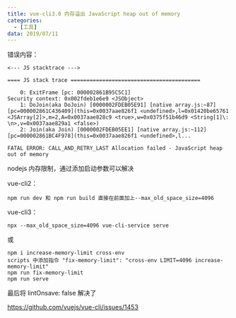 ```yaml
---
title: vue-cli3.0 内存溢出 JavaScript heap out of memory
categories:
  - [工具]
data: 2019/07/11
---
```




错误内容：

```
<--- JS stacktrace --->

==== JS stack trace =========================================

    0: ExitFrame [pc: 000002861B95C5C1]
Security context: 0x002fdeb1e6e9 <JSObject>
    1: DoJoin(aka DoJoin) [0000002FDEB05E91] [native array.js:~87] [pc=000002861C436409](this=0x0037aae826f1 <undefined>,l=0x01420be65761 <JSArray[2]>,m=2,A=0x0037aae828c9 <true>,w=0x0375f51b46d9 <String[1]\: \n>,v=0x0037aae829a1 <false>)
    2: Join(aka Join) [0000002FDEB05EE1] [native array.js:~112] [pc=000002861BC4F978](this=0x0037aae826f1 <undefined>,l...

FATAL ERROR: CALL_AND_RETRY_LAST Allocation failed - JavaScript heap out of memory
```



nodejs 内存限制，通过添加启动参数可以解决

vue-cli2：

```
npm run dev 和 npm run build 直接在前面加上--max_old_space_size=4096
```

vue-cli3：

```
npx --max_old_space_size=4096 vue-cli-service serve
```

或

```
npm i increase-memory-limit cross-env
scripts 中添加指令 "fix-memory-limit": "cross-env LIMIT=4096 increase-memory-limit"
npm run fix-memory-limit
npm run serve
```





最后将 lintOnsave: false 解决了

https://github.com/vuejs/vue-cli/issues/1453

